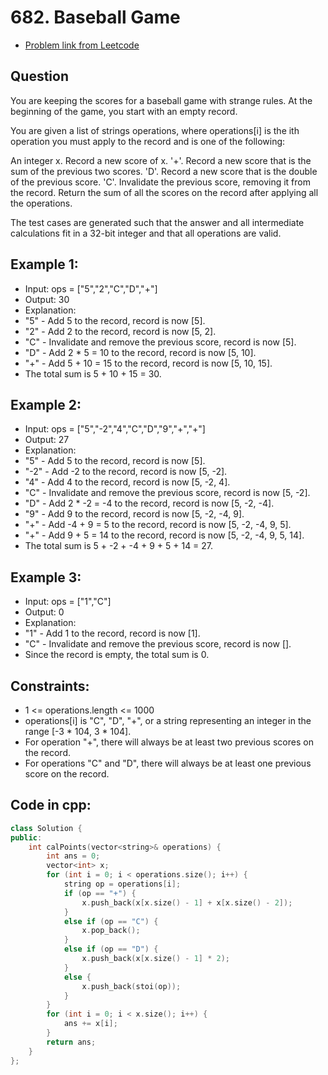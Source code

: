 # 682. Baseball Game
- [Problem link from Leetcode](https://leetcode.com/problems/baseball-game/description/)
## Question
You are keeping the scores for a baseball game with strange rules. At the beginning of the game, you start with an empty record.

You are given a list of strings operations, where operations[i] is the ith operation you must apply to the record and is one of the following:

An integer x.
Record a new score of x.
'+'.
Record a new score that is the sum of the previous two scores.
'D'.
Record a new score that is the double of the previous score.
'C'.
Invalidate the previous score, removing it from the record.
Return the sum of all the scores on the record after applying all the operations.

The test cases are generated such that the answer and all intermediate calculations fit in a 32-bit integer and that all operations are valid.
## Example 1:
- Input: ops = ["5","2","C","D","+"]
- Output: 30
- Explanation:
- "5" - Add 5 to the record, record is now [5].
- "2" - Add 2 to the record, record is now [5, 2].
- "C" - Invalidate and remove the previous score, record is now [5].
- "D" - Add 2 * 5 = 10 to the record, record is now [5, 10].
- "+" - Add 5 + 10 = 15 to the record, record is now [5, 10, 15].
- The total sum is 5 + 10 + 15 = 30.
## Example 2:
- Input: ops = ["5","-2","4","C","D","9","+","+"]
- Output: 27
- Explanation:
- "5" - Add 5 to the record, record is now [5].
- "-2" - Add -2 to the record, record is now [5, -2].
- "4" - Add 4 to the record, record is now [5, -2, 4].
- "C" - Invalidate and remove the previous score, record is now [5, -2].
- "D" - Add 2 * -2 = -4 to the record, record is now [5, -2, -4].
- "9" - Add 9 to the record, record is now [5, -2, -4, 9].
- "+" - Add -4 + 9 = 5 to the record, record is now [5, -2, -4, 9, 5].
- "+" - Add 9 + 5 = 14 to the record, record is now [5, -2, -4, 9, 5, 14].
- The total sum is 5 + -2 + -4 + 9 + 5 + 14 = 27.
## Example 3:
- Input: ops = ["1","C"]
- Output: 0
- Explanation:
- "1" - Add 1 to the record, record is now [1].
- "C" - Invalidate and remove the previous score, record is now [].
- Since the record is empty, the total sum is 0.
## Constraints:
- 1 <= operations.length <= 1000
- operations[i] is "C", "D", "+", or a string representing an integer in the range [-3 * 104, 3 * 104].
- For operation "+", there will always be at least two previous scores on the record.
- For operations "C" and "D", there will always be at least one previous score on the record.
## Code in cpp:
```cpp
class Solution {
public:
    int calPoints(vector<string>& operations) {
        int ans = 0;
        vector<int> x;
        for (int i = 0; i < operations.size(); i++) {
            string op = operations[i];
            if (op == "+") {
                x.push_back(x[x.size() - 1] + x[x.size() - 2]);
            }
            else if (op == "C") {
                x.pop_back();
            }
            else if (op == "D") {
                x.push_back(x[x.size() - 1] * 2);
            }
            else {
                x.push_back(stoi(op));
            }
        }
        for (int i = 0; i < x.size(); i++) {
            ans += x[i];
        }
        return ans;
    }
};

```
